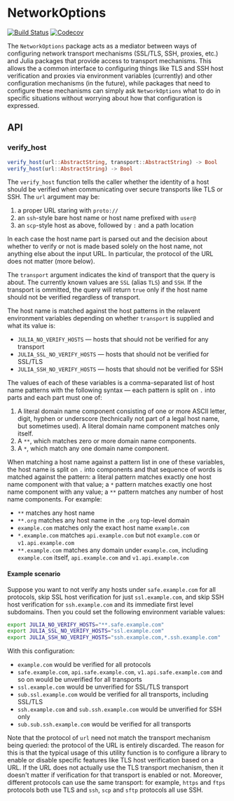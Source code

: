 # NetworkOptions

[![Build Status](https://travis-ci.org/JuliaLang/NetworkOptions.jl.svg?branch=master)](https://travis-ci.org/JuliaLang/NetworkOptions.jl)
[![Codecov](https://codecov.io/gh/JuliaLang/NetworkOptions.jl/branch/master/graph/badge.svg)](https://codecov.io/gh/JuliaLang/NetworkOptions.jl)

The `NetworkOptions` package acts as a mediator between ways of configuring
network transport mechanisms (SSL/TLS, SSH, proxies, etc.) and Julia packages
that provide access to transport mechanisms. This allows the a common interface
to configuring things like TLS and SSH host verification and proxies via
environment variables (currently) and other configuration mechanisms (in the
future), while packages that need to configure these mechanisms can simply
ask `NetworkOptions` what to do in specific situations without worrying about
how that configuration is expressed.

## API

### verify_host

```jl
verify_host(url::AbstractString, transport::AbstractString) -> Bool
verify_host(url::AbstractString) -> Bool
```
The `verify_host` function tells the caller whether the identity of a host
should be verified when communicating over secure transports like TLS or SSH.
The `url` argument may be:

1. a proper URL staring with `proto://`
2. an `ssh`-style bare host name or host name prefixed with `user@`
3. an `scp`-style host as above, followed by `:` and a path location

In each case the host name part is parsed out and the decision about whether to
verify or not is made based solely on the host name, not anything else about the
input URL. In particular, the protocol of the URL does not matter (more below).

The `transport` argument indicates the kind of transport that the query is
about. The currently known values are `SSL` (alias `TLS`) and `SSH`. If the
transport is ommitted, the query will return `true` only if the host name should
not be verified regardless of transport.

The host name is matched against the host patterns in the relavent environment
variables depending on whether `transport` is supplied and what its value is:

- `JULIA_NO_VERIFY_HOSTS` — hosts that should not be verified for any transport
- `JULIA_SSL_NO_VERIFY_HOSTS` — hosts that should not be verified for SSL/TLS
- `JULIA_SSH_NO_VERIFY_HOSTS` — hosts that should not be verified for SSH

The values of each of these variables is a comma-separated list of host name
patterns with the following syntax — each pattern is split on `.` into parts and
each part must one of:

1. A literal domain name component consisting of one or more ASCII letter,
   digit, hyphen or underscore (technically not part of a legal host name, but
   sometimes used). A literal domain name component matches only itself.
2. A `**`, which matches zero or more domain name components.
3. A `*`, which match any one domain name component.

When matching a host name against a pattern list in one of these variables, the
host name is split on `.` into components and that sequence of words is matched
against the pattern: a literal pattern matches exactly one host name component
with that value; a `*` pattern matches exactly one host name component with any
value; a `**` pattern matches any number of host name components. For example:

- `**` matches any host name
- `**.org` matches any host name in the `.org` top-level domain
- `example.com` matches only the exact host name `example.com`
- `*.example.com` matches `api.example.com` but not `example.com` or
  `v1.api.example.com`
- `**.example.com` matches any domain under `example.com`, including
  `example.com` itself, `api.example.com` and `v1.api.example.com`

#### Example scenario

Suppose you want to not verify any hosts under `safe.example.com` for all
protocols, skip SSL host verification for just `ssl.example.com`, and skip SSH
host verification for `ssh.example.com` and its immediate first level
subdomains. Then you could set the following environment variable values:
```sh
export JULIA_NO_VERIFY_HOSTS="**.safe.example.com"
export JULIA_SSL_NO_VERIFY_HOSTS="ssl.example.com"
export JULIA_SSH_NO_VERIFY_HOSTS="ssh.example.com,*.ssh.example.com"
```
With this configuration:

- `example.com` would be verified for all protocols
- `safe.example.com`, `api.safe.example.com`, `v1.api.safe.example.com` and so
  on would be unverified for all transports
- `ssl.example.com` would be unverified for SSL/TLS transport
- `sub.ssl.example.com` would be verified for all transports, including SSL/TLS
- `ssh.example.com` and `sub.ssh.example.com` would be unverified for SSH only
- `sub.sub.ssh.example.com` would be verified for all transports

Note that the protocol of `url` need not match the transport mechanism being
queried: the protocol of the URL is entirely discarded. The reason for this is
that the typical usage of this utility function is to configure a library to
enable or disable specific features like TLS host verification based on a URL.
If the URL does not actually use the TLS transport mechanism, then it doesn't
matter if verification for that transport is enabled or not. Moreover, different
protocols can use the same transport: for example, `https` and `ftps` protocols
both use TLS and `ssh`, `scp` and `sftp` protocols all use SSH.
